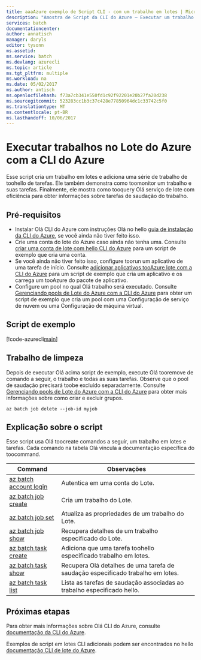 ```yaml
---
title: aaaAzure exemplo de Script CLI - com um trabalho em lotes | Microsoft Docs
description: "Amostra de Script da CLI do Azure – Executar um trabalho com o Lote"
services: batch
documentationcenter: 
author: annatisch
manager: daryls
editor: tysonn
ms.assetid: 
ms.service: batch
ms.devlang: azurecli
ms.topic: article
ms.tgt_pltfrm: multiple
ms.workload: na
ms.date: 05/02/2017
ms.author: antisch
ms.openlocfilehash: f73a7cb341e550fd1c92f92201e20b27fa20d238
ms.sourcegitcommit: 523283cc1b3c37c428e77850964dc1c33742c5f0
ms.translationtype: MT
ms.contentlocale: pt-BR
ms.lasthandoff: 10/06/2017
---
```

# <a name="running-jobs-on-azure-batch-with-azure-cli"></a>Executar trabalhos no Lote do Azure com a CLI do Azure

Esse script cria um trabalho em lotes e adiciona uma série de trabalho de toohello de tarefas. Ele também demonstra como toomonitor um trabalho e suas tarefas. Finalmente, ele mostra como tooquery Olá serviço de lote com eficiência para obter informações sobre tarefas de saudação do trabalho.

## <a name="prerequisites"></a>Pré-requisitos

- Instalar Olá CLI do Azure com instruções Olá no hello [guia de instalação da CLI do Azure](https://docs.microsoft.com/cli/azure/install-azure-cli), se você ainda não tiver feito isso.
- Crie uma conta do lote do Azure caso ainda não tenha uma. Consulte [criar uma conta de lote com hello CLI do Azure](https://docs.microsoft.com/azure/batch/scripts/batch-cli-sample-create-account) para um script de exemplo que cria uma conta.
- Se você ainda não tiver feito isso, configure toorun um aplicativo de uma tarefa de início. Consulte [adicionar aplicativos tooAzure lote com a CLI do Azure](https://docs.microsoft.com/azure/batch/scripts/batch-cli-sample-add-application) para um script de exemplo que cria um aplicativo e os carrega um tooAzure do pacote de aplicativo.
- Configure um pool no qual Olá trabalho será executado. Consulte [Gerenciando pools de Lote do Azure com a CLI do Azure](https://docs.microsoft.com/azure/batch/batch-cli-sample-manage-pool) para obter um script de exemplo que cria um pool com uma Configuração de serviço de nuvem ou uma Configuração de máquina virtual.

## <a name="sample-script"></a>Script de exemplo

[!code-azurecli[main](../../../cli_scripts/batch/run-job/run-job.sh "Run Job")]

## <a name="clean-up-job"></a>Trabalho de limpeza

Depois de executar Olá acima script de exemplo, execute Olá tooremove de comando a seguir, o trabalho e todas as suas tarefas. Observe que o pool de saudação precisará toobe excluído separadamente. Consulte [Gerenciando pools de Lote do Azure com a CLI do Azure](./batch-cli-sample-manage-pool.md) para obter mais informações sobre como criar e excluir grupos.

```azurecli
az batch job delete --job-id myjob
```

## <a name="script-explanation"></a>Explicação sobre o script

Esse script usa Olá toocreate comandos a seguir, um trabalho em lotes e tarefas. Cada comando na tabela Olá vincula a documentação específica do toocommand.

| Command | Observações |
|---|---|
| [az batch account login](https://docs.microsoft.com/cli/azure/batch/account#login) | Autentica em uma conta do Lote.  |
| [az batch job create](https://docs.microsoft.com/cli/azure/batch/job#create) | Cria um trabalho do Lote.  |
| [az batch job set](https://docs.microsoft.com/cli/azure/batch/job#set) | Atualiza as propriedades de um trabalho do Lote.  |
| [az batch job show](https://docs.microsoft.com/cli/azure/batch/job#show) | Recupera detalhes de um trabalho especificado do Lote.  |
| [az batch task create](https://docs.microsoft.com/cli/azure/batch/task#create) | Adiciona que uma tarefa toohello especificado trabalho em lotes.  |
| [az batch task show](https://docs.microsoft.com/cli/azure/batch/task#show) | Recupera Olá detalhes de uma tarefa de saudação especificado trabalho em lotes.  |
| [az batch task list](https://docs.microsoft.com/cli/azure/batch/task#list) | Lista as tarefas de saudação associadas ao trabalho especificado hello.  |

## <a name="next-steps"></a>Próximas etapas

Para obter mais informações sobre Olá CLI do Azure, consulte [documentação da CLI do Azure](https://docs.microsoft.com/cli/azure/overview).

Exemplos de script em lotes CLI adicionais podem ser encontrados no hello [documentação CLI de lote do Azure](../batch-cli-samples.md).
